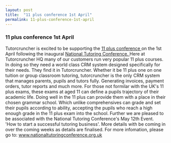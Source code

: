 ```yaml
---
layout: post
title:  "11 plus conference 1st April"
permalink: 11-plus-conference-1st-april
---
```

### 11 plus conference 1st April

Tutorcruncher is excited to be supporting the [ 11 plus conference ](http://www.nationaltutoringconference.og.uk) on the 1st April following the inaugural [ National Tutoring Conference. ](http://www.tutorcruncher.com/11-plus-conference/) Here at Tutorcruncher HQ many of our customers run very popular 11 plus courses. In doing so they need a world class CRM system designed specifically for their needs. They find it in Tutorcruncher. Whether it be 11 plus one on one tuition or group classroom tutoring, tutorcruncher is the only CRM system that manages parents, pupils and tutors fully. Generating invoices, payment orders, tutor reports and much more. For those not formilar with the UK's 11 plus exams, these exams at aged 11 can define a pupils trajectory of their academic life. Doing well in the 11 plus can provide them with a place in their chosen grammar school. Which unlike comprehensives can grade and set their pupils according to ability, accepting the pupils who reach a high enough grade in the 11 plus exam into the school. Further we are pleased to be associated with the National Tutoring Conference's May 12th Event. 'How to start a successful tutoring business'. More details with be coming in over the coming weeks as details are finalised. For more infomation, please go to: www.nationaltutoringconference.org.uk

